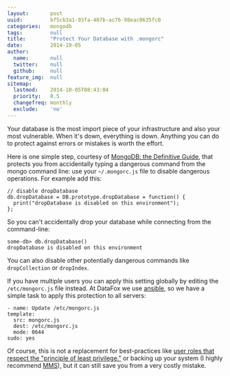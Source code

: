 ```yaml
---
layout:       post
uuid:         bf5cb3a1-93fa-407b-ac76-98eac0635fc0
categories:   mongodb
tags:         null
title:        "Protect Your Database with .mongorc"
date:         2014-10-05
author:       
  name:       null
  twitter:    null
  github:     null
feature_img:  null
sitemap:
  lastmod:    2014-10-05T08:43:04
  priority:   0.5
  changefreq: monthly
  exclude:    'no'
---
```


Your database is the most import piece of your infrastructure and also your most vulnerable.  When it's down, everything is down.  Anything you can do to protect against errors or mistakes is worth the effort.

Here is one simple step, courtesy of [MongoDB: the Definitive Guide](http://shop.oreilly.com/product/0636920001096.do), that protects you from accidentally typing a dangerous command from the mongo command line: use your `~/.mongorc.js` file to disable dangerous operations.  For example add this:

    // disable dropDatabase
    db.dropDatabase = DB.prototype.dropDatabase = function() {
      print("dropDatabase is disabled on this environment");
    };

So you can't accidentally drop your database while connecting from the command-line:

    some-db> db.dropDatabase()
    dropDatabase is disabled on this environment

You can also disable other potentially dangerous commands like `dropCollection` or `dropIndex`.

If you have multiple users you can apply this setting globally by editing the `/etc/mongorc.js` file instead.  At DataFox we use [ansible](http://www.ansible.com/), so we have a simple task to apply this protection to all servers:

    - name: Update /etc/mongorc.js
    template:
      src: mongorc.js
      dest: /etc/mongorc.js
      mode: 0644
    sudo: yes

Of course, this is not a replacement for best-practices like [user roles that respect the "principle of least privilege."](http://docs.mongodb.org/manual/core/security-introduction/#role-based-access-control) or backing up your system (I highly recommend [MMS](https://mms.mongodb.com/)), but it can still save you from a very costly mistake.
